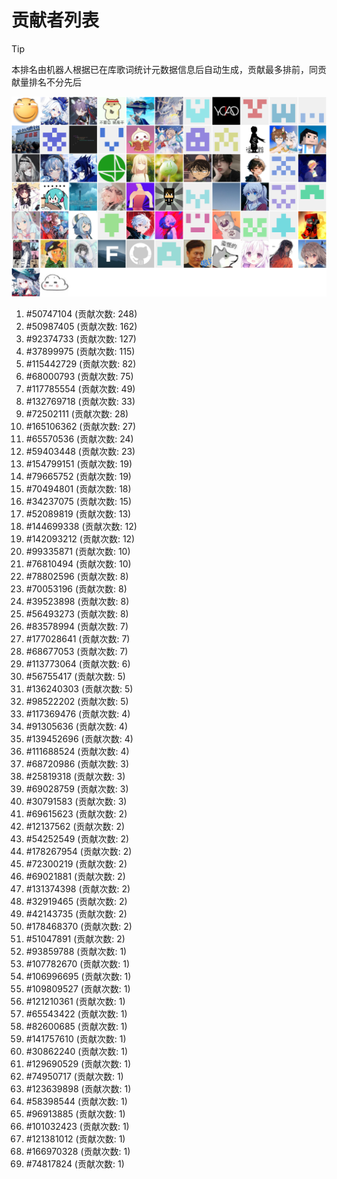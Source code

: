 # 贡献者列表

> [!TIP]
> 本排名由机器人根据已在库歌词统计元数据信息后自动生成，贡献最多排前，同贡献量排名不分先后

![贡献者头像画廊](./CONTRIBUTORS.svg)

1. #50747104 (贡献次数: 248)
2. #50987405 (贡献次数: 162)
3. #92374733 (贡献次数: 127)
4. #37899975 (贡献次数: 115)
5. #115442729 (贡献次数: 82)
6. #68000793 (贡献次数: 75)
7. #117785554 (贡献次数: 49)
8. #132769718 (贡献次数: 33)
9. #72502111 (贡献次数: 28)
10. #165106362 (贡献次数: 27)
11. #65570536 (贡献次数: 24)
12. #59403448 (贡献次数: 23)
13. #154799151 (贡献次数: 19)
14. #79665752 (贡献次数: 19)
15. #70494801 (贡献次数: 18)
16. #34237075 (贡献次数: 15)
17. #52089819 (贡献次数: 13)
18. #144699338 (贡献次数: 12)
19. #142093212 (贡献次数: 12)
20. #99335871 (贡献次数: 10)
21. #76810494 (贡献次数: 10)
22. #78802596 (贡献次数: 8)
23. #70053196 (贡献次数: 8)
24. #39523898 (贡献次数: 8)
25. #56493273 (贡献次数: 8)
26. #83578994 (贡献次数: 7)
27. #177028641 (贡献次数: 7)
28. #68677053 (贡献次数: 7)
29. #113773064 (贡献次数: 6)
30. #56755417 (贡献次数: 5)
31. #136240303 (贡献次数: 5)
32. #98522202 (贡献次数: 5)
33. #117369476 (贡献次数: 4)
34. #91305636 (贡献次数: 4)
35. #139452696 (贡献次数: 4)
36. #111688524 (贡献次数: 4)
37. #68720986 (贡献次数: 3)
38. #25819318 (贡献次数: 3)
39. #69028759 (贡献次数: 3)
40. #30791583 (贡献次数: 3)
41. #69615623 (贡献次数: 2)
42. #12137562 (贡献次数: 2)
43. #54252549 (贡献次数: 2)
44. #178267954 (贡献次数: 2)
45. #72300219 (贡献次数: 2)
46. #69021881 (贡献次数: 2)
47. #131374398 (贡献次数: 2)
48. #32919465 (贡献次数: 2)
49. #42143735 (贡献次数: 2)
50. #178468370 (贡献次数: 2)
51. #51047891 (贡献次数: 2)
52. #93859788 (贡献次数: 1)
53. #107782670 (贡献次数: 1)
54. #106996695 (贡献次数: 1)
55. #109809527 (贡献次数: 1)
56. #121210361 (贡献次数: 1)
57. #65543422 (贡献次数: 1)
58. #82600685 (贡献次数: 1)
59. #141757610 (贡献次数: 1)
60. #30862240 (贡献次数: 1)
61. #129690529 (贡献次数: 1)
62. #74950717 (贡献次数: 1)
63. #123639898 (贡献次数: 1)
64. #58398544 (贡献次数: 1)
65. #96913885 (贡献次数: 1)
66. #101032423 (贡献次数: 1)
67. #121381012 (贡献次数: 1)
68. #166970328 (贡献次数: 1)
69. #74817824 (贡献次数: 1)
